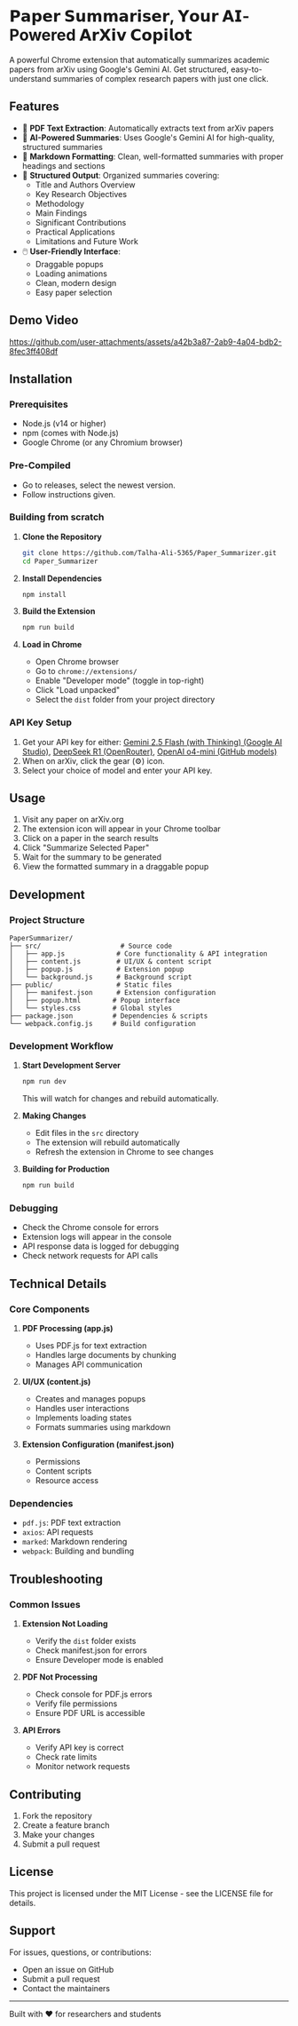 # 𝗣𝗮𝗽𝗲𝗿 𝗦𝘂𝗺𝗺𝗮𝗿𝗶𝘀𝗲𝗿, 𝗬𝗼𝘂𝗿 𝗔𝗜-Powered 𝗔𝗿𝗫𝗶𝘃 𝗖𝗼𝗽𝗶𝗹𝗼𝘁

A powerful Chrome extension that automatically summarizes academic papers from arXiv using Google's Gemini AI. Get structured, easy-to-understand summaries of complex research papers with just one click.

## Features

- 📄 **PDF Text Extraction**: Automatically extracts text from arXiv papers
- 🤖 **AI-Powered Summaries**: Uses Google's Gemini AI for high-quality, structured summaries
- 📝 **Markdown Formatting**: Clean, well-formatted summaries with proper headings and sections
- 🎯 **Structured Output**: Organized summaries covering:
  - Title and Authors Overview
  - Key Research Objectives
  - Methodology
  - Main Findings
  - Significant Contributions
  - Practical Applications
  - Limitations and Future Work
- 🖱️ **User-Friendly Interface**: 
  - Draggable popups
  - Loading animations
  - Clean, modern design
  - Easy paper selection

## Demo Video 


https://github.com/user-attachments/assets/a42b3a87-2ab9-4a04-bdb2-8fec3ff408df


## Installation

### Prerequisites

- Node.js (v14 or higher)
- npm (comes with Node.js)
- Google Chrome (or any Chromium browser)

### Pre-Compiled
- Go to releases, select the newest version.
- Follow instructions given.

### Building from scratch

1. **Clone the Repository**
   ```bash
   git clone https://github.com/Talha-Ali-5365/Paper_Summarizer.git
   cd Paper_Summarizer
   ```

2. **Install Dependencies**
   ```bash
   npm install
   ```

3. **Build the Extension**
   ```bash
   npm run build
   ```

4. **Load in Chrome**
   - Open Chrome browser
   - Go to `chrome://extensions/`
   - Enable "Developer mode" (toggle in top-right)
   - Click "Load unpacked"
   - Select the `dist` folder from your project directory

### API Key Setup

1. Get your API key for either: [Gemini 2.5 Flash (with Thinking) (Google AI Studio)](https://makersuite.google.com/app/apikey), [DeepSeek R1 (OpenRouter)](https://openrouter.ai/docs/api-keys), [OpenAI o4-mini (GitHub models)](https://github.com/marketplace/models/azure-openai/o4-mini/playground)
2. When on arXiv, click the gear (⚙) icon.
3. Select your choice of model and enter your API key.

## Usage

1. Visit any paper on arXiv.org
2. The extension icon will appear in your Chrome toolbar
3. Click on a paper in the search results
4. Click "Summarize Selected Paper"
5. Wait for the summary to be generated
6. View the formatted summary in a draggable popup

## Development

### Project Structure
```
PaperSummarizer/
├── src/                    # Source code
│   ├── app.js             # Core functionality & API integration
│   ├── content.js         # UI/UX & content script
│   ├── popup.js           # Extension popup
│   └── background.js      # Background script
├── public/                # Static files
│   ├── manifest.json      # Extension configuration
│   ├── popup.html        # Popup interface
│   └── styles.css        # Global styles
├── package.json          # Dependencies & scripts
└── webpack.config.js     # Build configuration
```

### Development Workflow

1. **Start Development Server**
   ```bash
   npm run dev
   ```
   This will watch for changes and rebuild automatically.

2. **Making Changes**
   - Edit files in the `src` directory
   - The extension will rebuild automatically
   - Refresh the extension in Chrome to see changes

3. **Building for Production**
   ```bash
   npm run build
   ```

### Debugging

- Check the Chrome console for errors
- Extension logs will appear in the console
- API response data is logged for debugging
- Check network requests for API calls

## Technical Details

### Core Components

1. **PDF Processing (app.js)**
   - Uses PDF.js for text extraction
   - Handles large documents by chunking
   - Manages API communication

2. **UI/UX (content.js)**
   - Creates and manages popups
   - Handles user interactions
   - Implements loading states
   - Formats summaries using markdown

3. **Extension Configuration (manifest.json)**
   - Permissions
   - Content scripts
   - Resource access

### Dependencies

- `pdf.js`: PDF text extraction
- `axios`: API requests
- `marked`: Markdown rendering
- `webpack`: Building and bundling

## Troubleshooting

### Common Issues

1. **Extension Not Loading**
   - Verify the `dist` folder exists
   - Check manifest.json for errors
   - Ensure Developer mode is enabled

2. **PDF Not Processing**
   - Check console for PDF.js errors
   - Verify file permissions
   - Ensure PDF URL is accessible

3. **API Errors**
   - Verify API key is correct
   - Check rate limits
   - Monitor network requests

## Contributing

1. Fork the repository
2. Create a feature branch
3. Make your changes
4. Submit a pull request

## License

This project is licensed under the MIT License - see the LICENSE file for details.

## Support

For issues, questions, or contributions:

- Open an issue on GitHub
- Submit a pull request
- Contact the maintainers

---

Built with ❤️ for researchers and students
